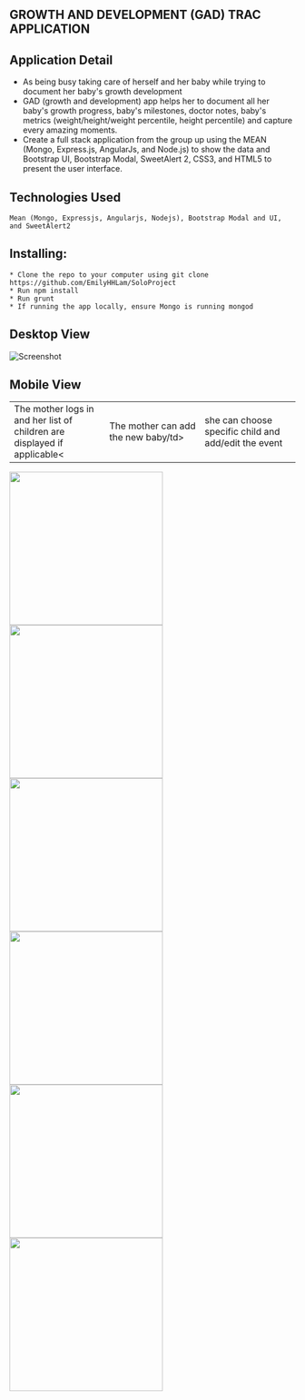 
## GROWTH AND DEVELOPMENT (GAD) TRAC APPLICATION ##

 ## Application Detail

* As being busy taking care of herself and her baby while trying to document her baby's growth development
* GAD (growth and development) app helps her to document all her baby's growth progress, baby's milestones, doctor notes, baby's metrics (weight/height/weight percentile, height percentile) and capture every amazing moments.
* Create a full stack application from the group up using the MEAN (Mongo, Express.js, AngularJs, and Node.js) to show the data and Bootstrap UI, Bootstrap Modal, SweetAlert 2, CSS3, and HTML5 to present the user interface.

 ## Technologies Used 
 ```
 Mean (Mongo, Expressjs, Angularjs, Nodejs), Bootstrap Modal and UI, and SweetAlert2
 ```
 ## Installing:
 ```
* Clone the repo to your computer using git clone https://github.com/EmilyHHLam/SoloProject
* Run npm install
* Run grunt
* If running the app locally, ensure Mongo is running mongod
```
## Desktop View
 ![Screenshot](images/login.png) 
 
 ## Mobile View
 
<table width="100%" border="0">
<tr>
<td width="30%">The mother logs in and her list of children are displayed if applicable<</td>

<td width="30%">The mother can add the new baby/td>

<td width="30%">she can choose specific child and add/edit the event</td>

</tr>
</table>
<div width="100%">
<div width="30%"><img src="images/children.png" align="left" height=auto width="270px" ></div>
<div>&nbsp;</div>
<div width="30%"><img src="images/addNewBaby.png" align="left" height=auto width="270px" ></div>
<div>&nbsp;</div>
<div width="30%"><img src="images/childDetail.png" align="left" height=auto width="270px" ></div>

</div>


<img src="images/AddEvent.png" align="left" height=auto width="270px" >&nbsp;&nbsp;<img src="images/contacts.png" align="left" height=auto width="270px" >&nbsp;&nbsp;<img src="images/resources.png" align="left" height=auto width="270px" >
 
